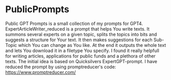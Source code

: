 # PublicPrompts
Public GPT Prompts is a small collection of my prompts for GPT4.
ExpertArticleWriter_reduced is a prompt that helps You write texts. It summons several experts on a given topic, splits the topics into bits and suggests a structure for Your text. It then makes suggestions for each Sub-Topic which You can change as You like. At the end it outputs the whole text and lets You download it in a filetype You specify. I found it really helpfull for writing articles, applications for public funds and a plethora of other texts. The initial idea is based on Quicksilvers ExpertGPT-prompt. I have reduced the prompt by using promptreducer's code: https://www.promptreducer.com/
